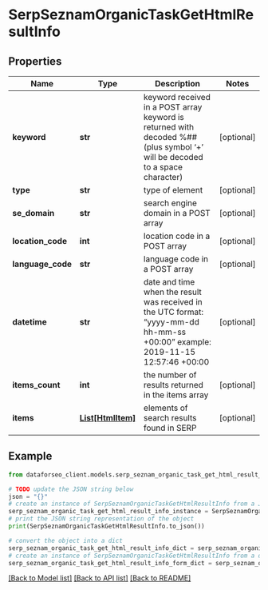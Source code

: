 # SerpSeznamOrganicTaskGetHtmlResultInfo


## Properties

Name | Type | Description | Notes
------------ | ------------- | ------------- | -------------
**keyword** | **str** | keyword received in a POST array keyword is returned with decoded %## (plus symbol ‘+’ will be decoded to a space character) | [optional] 
**type** | **str** | type of element | [optional] 
**se_domain** | **str** | search engine domain in a POST array | [optional] 
**location_code** | **int** | location code in a POST array | [optional] 
**language_code** | **str** | language code in a POST array | [optional] 
**datetime** | **str** | date and time when the result was received in the UTC format: “yyyy-mm-dd hh-mm-ss +00:00” example: 2019-11-15 12:57:46 +00:00 | [optional] 
**items_count** | **int** | the number of results returned in the items array | [optional] 
**items** | [**List[HtmlItem]**](HtmlItem.md) | elements of search results found in SERP | [optional] 

## Example

```python
from dataforseo_client.models.serp_seznam_organic_task_get_html_result_info import SerpSeznamOrganicTaskGetHtmlResultInfo

# TODO update the JSON string below
json = "{}"
# create an instance of SerpSeznamOrganicTaskGetHtmlResultInfo from a JSON string
serp_seznam_organic_task_get_html_result_info_instance = SerpSeznamOrganicTaskGetHtmlResultInfo.from_json(json)
# print the JSON string representation of the object
print(SerpSeznamOrganicTaskGetHtmlResultInfo.to_json())

# convert the object into a dict
serp_seznam_organic_task_get_html_result_info_dict = serp_seznam_organic_task_get_html_result_info_instance.to_dict()
# create an instance of SerpSeznamOrganicTaskGetHtmlResultInfo from a dict
serp_seznam_organic_task_get_html_result_info_form_dict = serp_seznam_organic_task_get_html_result_info.from_dict(serp_seznam_organic_task_get_html_result_info_dict)
```
[[Back to Model list]](../README.md#documentation-for-models) [[Back to API list]](../README.md#documentation-for-api-endpoints) [[Back to README]](../README.md)


